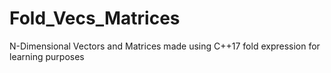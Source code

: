 # Fold_Vecs_Matrices
N-Dimensional Vectors and Matrices made using C++17 fold expression for learning purposes
